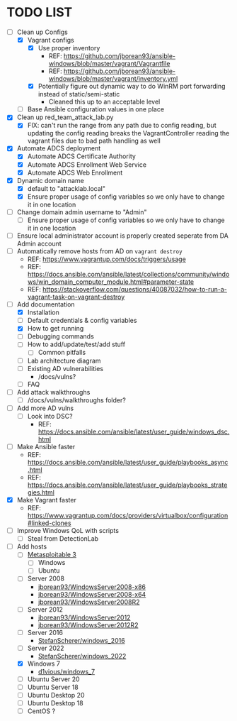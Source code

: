 # TODO LIST
- [ ] Clean up Configs
  - [x] Vagrant configs
    - [x] Use proper inventory
      - REF: https://github.com/jborean93/ansible-windows/blob/master/vagrant/Vagrantfile
      - REF: https://github.com/jborean93/ansible-windows/blob/master/vagrant/inventory.yml
    - [x] Potentially figure out dynamic way to do WinRM port forwarding instead of static/semi-static
      - Cleaned this up to an acceptable level
  - [ ] Base Ansible configuration values in one place
- [x] Clean up red_team_attack_lab.py
    - [x] FIX: can't run the range from any path due to config reading, but updating the config reading breaks the VagrantController reading the vagrant files due to bad path handling as well
- [x] Automate ADCS deployment
  - [x] Automate ADCS Certificate Authority
  - [x] Automate ADCS Enrollment Web Service
  - [x] Automate ADCS Web Enrollment
- [x] Dynamic domain name
    - [x] default to "attacklab.local"
    - [x] Ensure proper usage of config variables so we only have to change it in one location
- [ ] Change domain admin username to "Admin"
    - [ ] Ensure proper usage of config variables so we only have to change it in one location
- [ ] Ensure local administrator account is properly created seperate from DA Admin account
- [ ] Automatically remove hosts from AD on `vagrant destroy`
    - REF: https://www.vagrantup.com/docs/triggers/usage
    - REF: https://docs.ansible.com/ansible/latest/collections/community/windows/win_domain_computer_module.html#parameter-state
    - REF: https://stackoverflow.com/questions/40087032/how-to-run-a-vagrant-task-on-vagrant-destroy
- [ ] Add documentation
    - [x] Installation
    - [ ] Default credentials & config variables
    - [x] How to get running
    - [ ] Debugging commands
    - [ ] How to add/update/test/add stuff
      - [ ] Common pitfalls
    - [ ] Lab architecture diagram
    - [ ] Existing AD vulnerabilities
      - /docs/vulns?
    - [ ] FAQ
- [ ] Add attack walkthroughs
    - [ ] /docs/vulns/walkthroughs folder?
- [ ] Add more AD vulns
  - [ ] Look into DSC?
    - REF: https://docs.ansible.com/ansible/latest/user_guide/windows_dsc.html
- [ ] Make Ansible faster
  - REF: https://docs.ansible.com/ansible/latest/user_guide/playbooks_async.html
  - REF: https://docs.ansible.com/ansible/latest/user_guide/playbooks_strategies.html
- [x] Make Vagrant faster
  - REF: https://www.vagrantup.com/docs/providers/virtualbox/configuration#linked-clones
- [ ] Improve Windows QoL with scripts
    - [ ] Steal from DetectionLab
- [ ] Add hosts
    - [ ] [Metasploitable 3](https://github.com/rapid7/metasploitable3)
      - [ ] Windows
      - [ ] Ubuntu
    - [ ] Server 2008
      - [jborean93/WindowsServer2008-x86](https://app.vagrantup.com/jborean93/boxes/WindowsServer2008-x86)
      - [jborean93/WindowsServer2008-x64](https://app.vagrantup.com/jborean93/boxes/WindowsServer2008-x64)
      - [jborean93/WindowsServer2008R2](https://app.vagrantup.com/jborean93/boxes/WindowsServer2008R2)
    - [ ] Server 2012
      - [jborean93/WindowsServer2012](https://app.vagrantup.com/jborean93/boxes/WindowsServer2012)
      - [jborean93/WindowsServer2012R2](https://app.vagrantup.com/jborean93/boxes/WindowsServer2012R2)
    - [ ] Server 2016
      - [StefanScherer/windows_2016](https://app.vagrantup.com/StefanScherer/boxes/windows_2016)
    - [ ] Server 2022
      - [StefanScherer/windows_2022](https://app.vagrantup.com/StefanScherer/boxes/windows_2022)
    - [x] Windows 7
      - [d1vious/windows_7](https://app.vagrantup.com/d1vious/boxes/windows_7)
    - [ ] Ubuntu Server 20
    - [ ] Ubuntu Server 18
    - [ ] Ubuntu Desktop 20
    - [ ] Ubuntu Desktop 18
    - [ ] CentOS ?
